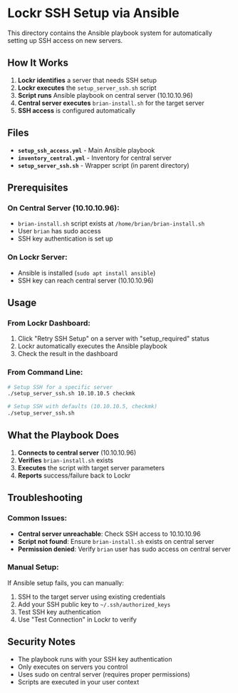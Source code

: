 # Lockr SSH Setup via Ansible

This directory contains the Ansible playbook system for automatically setting up SSH access on new servers.

## How It Works

1. **Lockr identifies** a server that needs SSH setup
2. **Lockr executes** the `setup_server_ssh.sh` script
3. **Script runs** Ansible playbook on central server (10.10.10.96)
4. **Central server executes** `brian-install.sh` for the target server
5. **SSH access** is configured automatically

## Files

- **`setup_ssh_access.yml`** - Main Ansible playbook
- **`inventory_central.yml`** - Inventory for central server
- **`setup_server_ssh.sh`** - Wrapper script (in parent directory)

## Prerequisites

### On Central Server (10.10.10.96):
- `brian-install.sh` script exists at `/home/brian/brian-install.sh`
- User `brian` has sudo access
- SSH key authentication is set up

### On Lockr Server:
- Ansible is installed (`sudo apt install ansible`)
- SSH key can reach central server (10.10.10.96)

## Usage

### From Lockr Dashboard:
1. Click "Retry SSH Setup" on a server with "setup_required" status
2. Lockr automatically executes the Ansible playbook
3. Check the result in the dashboard

### From Command Line:
```bash
# Setup SSH for a specific server
./setup_server_ssh.sh 10.10.10.5 checkmk

# Setup SSH with defaults (10.10.10.5, checkmk)
./setup_server_ssh.sh
```

## What the Playbook Does

1. **Connects to central server** (10.10.10.96)
2. **Verifies** `brian-install.sh` exists
3. **Executes** the script with target server parameters
4. **Reports** success/failure back to Lockr

## Troubleshooting

### Common Issues:
- **Central server unreachable**: Check SSH access to 10.10.10.96
- **Script not found**: Ensure `brian-install.sh` exists on central server
- **Permission denied**: Verify `brian` user has sudo access on central server

### Manual Setup:
If Ansible setup fails, you can manually:
1. SSH to the target server using existing credentials
2. Add your SSH public key to `~/.ssh/authorized_keys`
3. Test SSH key authentication
4. Use "Test Connection" in Lockr to verify

## Security Notes

- The playbook runs with your SSH key authentication
- Only executes on servers you control
- Uses sudo on central server (requires proper permissions)
- Scripts are executed in your user context
